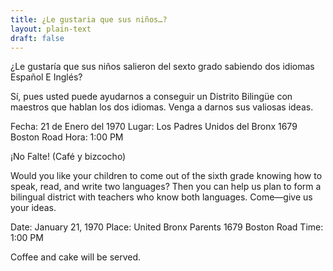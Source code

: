 ```yaml
---
title: ¿Le gustaria que sus niños…?
layout: plain-text
draft: false
---
```


¿Le gustaría que sus niños salieron del sexto grado sabiendo dos idiomas Español E Inglés? 

Sí, pues usted puede ayudarnos a conseguir un Distrito Bilingüe con maestros que hablan los dos idiomas. Venga a darnos sus valiosas ideas. 

Fecha: 21  de Enero del 1970
Lugar: Los Padres Unidos del Bronx
1679 Boston Road
Hora: 1:00 PM

¡No Falte! \(Café y bizcocho\)

Would you like your children to come out of the sixth grade knowing how to speak, read, and write two languages? Then you can help us plan to form a bilingual district with teachers who know both languages. Come—give us your ideas.

Date: January 21, 1970
Place: United Bronx Parents
1679 Boston Road
Time: 1:00 PM

Coffee and cake will be served.
